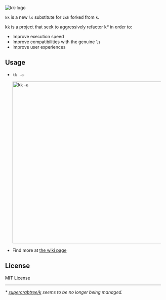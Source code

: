 ![kk-logo](https://user-images.githubusercontent.com/1652790/203277328-23457c63-5073-4b9d-9c0c-090c5d7878a2.png)

`kk` is a new `ls` substitute for `zsh` forked from `k`.


[kk](https://github.com/dongminkim/kk) is a project that seek to aggressively refactor [k](https://github.com/supercrabtree/k)*\** in order to:

- Improve execution speed
- Improve compatibilities with the genuine `ls`
- Improve user experiences


## Usage

- `kk -a`

  <img width="522" alt="kk -a" src="https://user-images.githubusercontent.com/1652790/204571432-eaf1a484-2943-4506-8a01-e1f70a17fbc7.png"><br>

- Find more at [the wiki page](https://github.com/dongminkim/kk/wiki#sample-usage)


## License

MIT License


----
*\* [supercrabtree/k](https://github.com/supercrabtree/k) seems to be no longer being managed.*
